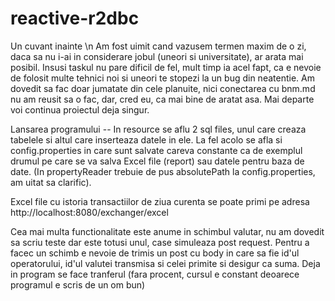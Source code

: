 # reactive-r2dbc

Un cuvant inainte \n
  Am fost uimit cand vazusem termen maxim de o zi, daca sa nu i-ai in considerare jobul (uneori si universitate), ar arata mai posibil.
  Insusi taskul nu pare dificil de fel, mult timp ia acel fapt, ca e nevoie de folosit multe tehnici noi si uneori 
  te stopezi la un bug din neatentie. Am dovedit sa fac doar jumatate din cele planuite, nici conectarea cu bnm.md nu am reusit sa o fac,
  dar, cred eu, ca mai bine de aratat asa. Mai departe voi continua proiectul deja singur.
  
Lansarea programului --
  In resource se aflu 2 sql files, unul care creaza tabelele si altul care inserteaza datele in ele. La fel acolo se afla si
  config.properties in care sunt salvate careva constante ca de exemplul drumul pe care se va salva Excel file (report) sau datele pentru
  baza de date. (In propertyReader trebuie de pus absolutePath la config.properties, am uitat sa clarific).
  
  Excel file cu istoria transactiilor de ziua curenta se poate primi pe adresa http://localhost:8080/exchanger/excel
  
 Cea mai multa functionalitate este anume in schimbul valutar, nu am dovedit sa scriu teste dar este totusi unul, case simuleaza post request. 
 Pentru a facec un schimb e nevoie de trimis un post cu body in care sa fie id'ul operatorului, id'ul valutei transmisa si celei primite si desigur ca suma.
 Deja in program se face tranferul (fara procent, cursul e constant deoarece programul e scris de un om bun)
  
  
